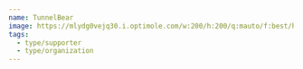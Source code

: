 ```yaml
---
name: TunnelBear
image: https://mlydg0vejq30.i.optimole.com/w:200/h:200/q:mauto/f:best/https://civictech.ca/wp-content/uploads/2017/03/logo-tunnelbear.png
tags:
  - type/supporter
  - type/organization
---
```

